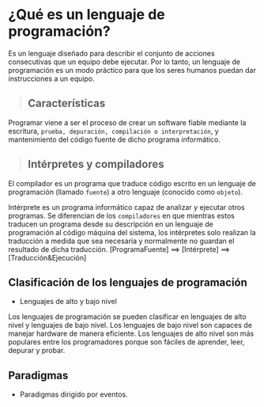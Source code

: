 # ¿Qué es un lenguaje de programación?

Es un lenguaje diseñado para describir el conjunto de acciones consecutivas que un equipo debe ejecutar. Por lo tanto, un lenguaje de programación es un modo práctico para que los seres humanos puedan dar instrucciones a un equipo.

> ## Características

Programar viene a ser el proceso de crear un software fiable mediante la escritura, `prueba, depuración, compilación o interpretación`, y mantenimiento del código fuente de dicho programa informático.

> ## Intérpretes y compiladores

El compilador es un programa que traduce código escrito en un lenguaje de programación (llamado `fuente`) a otro lenguaje (conocido como `objeto`).


Intérprete es un programa informático capaz de analizar y ejecutar otros programas. Se diferencian de los `compiladores` en que mientras estos traducen un programa desde su descripción en un lenguaje de programación al código máquina del sistema, los intérpretes solo realizan la traducción a medida que sea necesaria y normalmente no guardan el resultado de dicha traducción.
[ProgramaFuente] ==> [Intérprete] ==> [Traducción&Ejecución]

## Clasificación de los lenguajes de programación

* Lenguajes de alto y bajo nivel

Los lenguajes de programación se pueden clasificar en lenguajes de alto nivel y lenguajes de bajo nivel. Los lenguajes de bajo nivel son capaces de manejar hardware de manera eficiente. Los lenguajes de alto nivel son más populares entre los programadores porque son fáciles de aprender, leer, depurar y probar.

## Paradigmas

* Paradigmas dirigido por eventos.